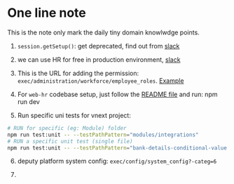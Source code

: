 # One line note

This is the note only mark the daily tiny domain knowlwdge points.

1. `session.getSetup()`: get deprecated, find out from [slack](https://deputy.slack.com/archives/C02B9AVT23U/p1754454549313519)

2. we can use HR for free in production environment, [slack](https://deputy.slack.com/archives/C075FG0CNKF/p1753760811264079)

3. This is the URL for adding the permission: `exec/administration/workforce/employee_roles`. [Example](https://dwu.au.deputy.com/#/exec/administration/workforce/employee_roles) 

4. For `web-hr` codebase setup, just follow the [README file](https://github.com/DeputyApp/web-hr/blob/main/README.md) and run: npm run dev

5. Run specific uni tests for vnext project:

```bash
# RUN for specific (eg: Module) folder
npm run test:unit -- --testPathPattern="modules/integrations"
# RUN a specific unit test (single file)
npm run test:unit -- --testPathPattern="bank-details-conditional-value.spec.ts"
```

6. deputy platform system config: `exec/config/system_config?-categ=6`

7. 
